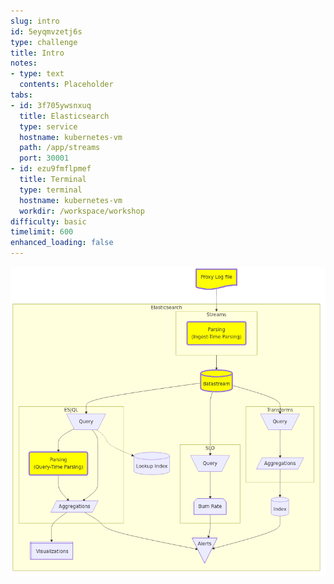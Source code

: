 ```yaml
---
slug: intro
id: 5eyqmvzetj6s
type: challenge
title: Intro
notes:
- type: text
  contents: Placeholder
tabs:
- id: 3f705ywsnxuq
  title: Elasticsearch
  type: service
  hostname: kubernetes-vm
  path: /app/streams
  port: 30001
- id: ezu9fmflpmef
  title: Terminal
  type: terminal
  hostname: kubernetes-vm
  workdir: /workspace/workshop
difficulty: basic
timelimit: 600
enhanced_loading: false
---
```

![1_arch.mmd.png](../assets/1_arch.mmd.png)